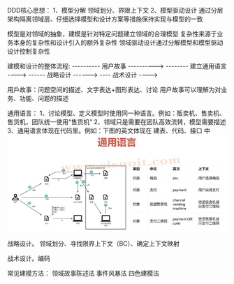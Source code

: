 DDD核心思想：
    1、模型分解
        领域划分、界限上下文
    2、模型驱动设计
        通过分层架构隔离领域层、仔细选择模型和设计方案等措施保持实现与模型的一致

模型是对领域的抽象，建模是针对特定问题建立领域的合理模型
复杂性来源于业务本身的复杂性和设计引入的额外复杂性
领域驱动设计通过分解模型和模型驱动设计控制复杂性

建模和设计的整体流程:
---------- 用户故事 ---------->
    -------- 建立通用语言 ---->
        ------ 战略设计 ------>
            ---- 战术设计 ---->

用戶故事：问题空间的描述、文字表达+图形表达、讨论
用户故事可以理解为对业务、功能、问题的描述

通用语言：
    1、讨论模型、定义模型时使用同一种语言。例如：贩卖机、售卖机、售货机，团队统一使用“售货机”
    2、领域只是需要在团队高效流转，模型需要描述
    3、通用语言体现在代码里。例如：下图的英文体现在 建表、代码、接口 中
        ![](通用语言.jpg)

战略设计。 领域划分、寻找限界上下文（BC）、确定上下文映射

战术设计。编码


常见建模方法：
    领域故事陈述法
    事件风暴法
    四色建模法




















